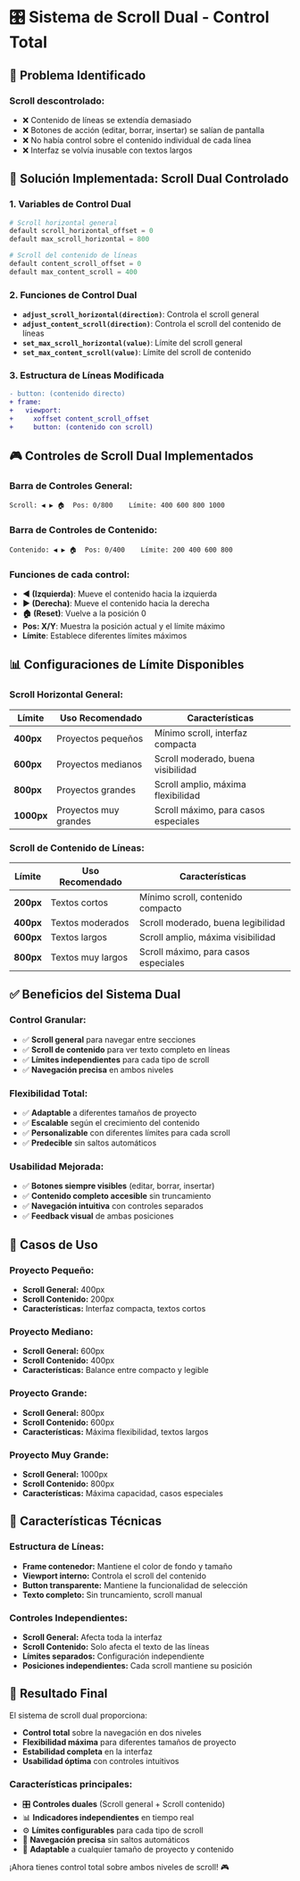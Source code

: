 # 🎛️ Sistema de Scroll Dual - Control Total

## 🎯 **Problema Identificado**

### **Scroll descontrolado:**
- ❌ Contenido de líneas se extendía demasiado
- ❌ Botones de acción (editar, borrar, insertar) se salían de pantalla
- ❌ No había control sobre el contenido individual de cada línea
- ❌ Interfaz se volvía inusable con textos largos

## 🔧 **Solución Implementada: Scroll Dual Controlado**

### **1. Variables de Control Dual**
```python
# Scroll horizontal general
default scroll_horizontal_offset = 0
default max_scroll_horizontal = 800

# Scroll del contenido de líneas
default content_scroll_offset = 0
default max_content_scroll = 400
```

### **2. Funciones de Control Dual**
- **`adjust_scroll_horizontal(direction)`**: Controla el scroll general
- **`adjust_content_scroll(direction)`**: Controla el scroll del contenido de líneas
- **`set_max_scroll_horizontal(value)`**: Límite del scroll general
- **`set_max_content_scroll(value)`**: Límite del scroll de contenido

### **3. Estructura de Líneas Modificada**
```diff
- button: (contenido directo)
+ frame:
+   viewport:
+     xoffset content_scroll_offset
+     button: (contenido con scroll)
```

## 🎮 **Controles de Scroll Dual Implementados**

### **Barra de Controles General:**
```
Scroll: ◀ ▶ 🏠  Pos: 0/800    Límite: 400 600 800 1000
```

### **Barra de Controles de Contenido:**
```
Contenido: ◀ ▶ 🏠  Pos: 0/400    Límite: 200 400 600 800
```

### **Funciones de cada control:**
- **◀ (Izquierda)**: Mueve el contenido hacia la izquierda
- **▶ (Derecha)**: Mueve el contenido hacia la derecha
- **🏠 (Reset)**: Vuelve a la posición 0
- **Pos: X/Y**: Muestra la posición actual y el límite máximo
- **Límite**: Establece diferentes límites máximos

## 📊 **Configuraciones de Límite Disponibles**

### **Scroll Horizontal General:**
| Límite | Uso Recomendado | Características |
|--------|-----------------|-----------------|
| **400px** | Proyectos pequeños | Mínimo scroll, interfaz compacta |
| **600px** | Proyectos medianos | Scroll moderado, buena visibilidad |
| **800px** | Proyectos grandes | Scroll amplio, máxima flexibilidad |
| **1000px** | Proyectos muy grandes | Scroll máximo, para casos especiales |

### **Scroll de Contenido de Líneas:**
| Límite | Uso Recomendado | Características |
|--------|-----------------|-----------------|
| **200px** | Textos cortos | Mínimo scroll, contenido compacto |
| **400px** | Textos moderados | Scroll moderado, buena legibilidad |
| **600px** | Textos largos | Scroll amplio, máxima visibilidad |
| **800px** | Textos muy largos | Scroll máximo, para casos especiales |

## ✅ **Beneficios del Sistema Dual**

### **Control Granular:**
- ✅ **Scroll general** para navegar entre secciones
- ✅ **Scroll de contenido** para ver texto completo en líneas
- ✅ **Límites independientes** para cada tipo de scroll
- ✅ **Navegación precisa** en ambos niveles

### **Flexibilidad Total:**
- ✅ **Adaptable** a diferentes tamaños de proyecto
- ✅ **Escalable** según el crecimiento del contenido
- ✅ **Personalizable** con diferentes límites para cada scroll
- ✅ **Predecible** sin saltos automáticos

### **Usabilidad Mejorada:**
- ✅ **Botones siempre visibles** (editar, borrar, insertar)
- ✅ **Contenido completo accesible** sin truncamiento
- ✅ **Navegación intuitiva** con controles separados
- ✅ **Feedback visual** de ambas posiciones

## 🎯 **Casos de Uso**

### **Proyecto Pequeño:**
- **Scroll General:** 400px
- **Scroll Contenido:** 200px
- **Características:** Interfaz compacta, textos cortos

### **Proyecto Mediano:**
- **Scroll General:** 600px
- **Scroll Contenido:** 400px
- **Características:** Balance entre compacto y legible

### **Proyecto Grande:**
- **Scroll General:** 800px
- **Scroll Contenido:** 600px
- **Características:** Máxima flexibilidad, textos largos

### **Proyecto Muy Grande:**
- **Scroll General:** 1000px
- **Scroll Contenido:** 800px
- **Características:** Máxima capacidad, casos especiales

## 🔧 **Características Técnicas**

### **Estructura de Líneas:**
- **Frame contenedor:** Mantiene el color de fondo y tamaño
- **Viewport interno:** Controla el scroll del contenido
- **Button transparente:** Mantiene la funcionalidad de selección
- **Texto completo:** Sin truncamiento, scroll manual

### **Controles Independientes:**
- **Scroll General:** Afecta toda la interfaz
- **Scroll Contenido:** Solo afecta el texto de las líneas
- **Límites separados:** Configuración independiente
- **Posiciones independientes:** Cada scroll mantiene su posición

## 🚀 **Resultado Final**

El sistema de scroll dual proporciona:
- **Control total** sobre la navegación en dos niveles
- **Flexibilidad máxima** para diferentes tamaños de proyecto
- **Estabilidad completa** en la interfaz
- **Usabilidad óptima** con controles intuitivos

### **Características principales:**
- 🎛️ **Controles duales** (Scroll general + Scroll contenido)
- 📊 **Indicadores independientes** en tiempo real
- ⚙️ **Límites configurables** para cada tipo de scroll
- 🎯 **Navegación precisa** sin saltos automáticos
- 🔧 **Adaptable** a cualquier tamaño de proyecto y contenido

¡Ahora tienes control total sobre ambos niveles de scroll! 🎮

